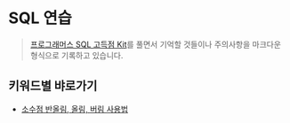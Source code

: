# SQL 연습

> [프로그래머스 SQL 고득점 Kit](https://school.programmers.co.kr/learn/challenges?tab=sql_practice_kit)를 풀면서 기억할 것들이나 주의사항을 마크다운 형식으로 기록하고 있습니다.

## 키워드별 뱌로가기
- [소수점 반올림, 올림, 버림 사용법](SELECT/평균_일일대여_요금_구하기.md)


